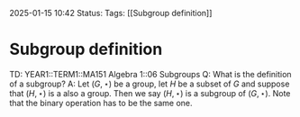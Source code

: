 2025-01-15 10:42
Status: 
Tags: [[Subgroup definition]]
# Subgroup definition

TD: YEAR1::TERM1::MA151 Algebra 1::06 Subgroups
Q: What is the definition of a subgroup?
A: Let $(G,\star)$ be a group, let $H$ be a subset of $G$ and suppose that $(H,\star)$ is a also a group.
Then we say $(H,\star)$ is a subgroup of $(G,\star)$.
Note that the binary operation has to be the same one.
<!--ID: 1736937878977-->
